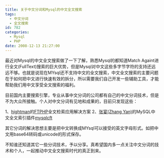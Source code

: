 ```yaml
---
title: 关于中文分词和Mysql的中文全文搜索
tags:
  - 中文分词
  - 全文搜索
id: 782
categories:
  - Mysql
  - PHP
date: 2008-12-13 21:27:00
---
```


最近对Mysql的中文全文搜索做了一下了解，熟悉Mysql的都知道Match Againt进行全文(FullText)搜索的巨大优势，但是Mysql对中文这些多字节字符的支持还远远不够。也就是说现在MYsql还不支持中文的全文搜索，中文全文搜索的主要问题在于如何把中文进行快速有效的拆分，所以需要我们自己开发一些辅助工具，才能帮助我们用中文享受全文搜索的福利。

目前国内主要搜索引擎，专业从事中文分词的公司都有自己的中文分词技术，但是不为大众所接触。个人对中文分词有见地和成果的，目前只发现这些：

1、[hightman](http://www.hightman.cn/index.php?weblog)的[FTPHP](http://www.ftphp.cn/)全文检索应用解决方案
2、[张宴(Zhang Yan)](http://blog.s135.com/)的MySQL中文全文索引插件[mysqlcft](http://code.google.com/p/mysqlcft/)

其它分词的解决思想主要是把中文转换成MYsql可以接受的英文字母形式。如把中文用base64转码或unicode的形式保存。

不知谁还知道其它一些分词技术，予以分享。真希望国内多一点关注中文分词的技术和个人，一起推动中文全文搜索时代的真正到来。